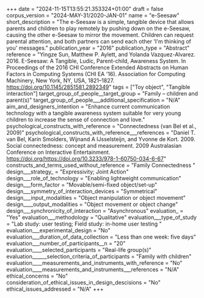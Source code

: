 +++
date = "2024-11-15T13:55:21.353324+01:00"
draft = false
corpus_version = "2024-MAY-31/2020-JAN-01"
name = "e-Seesaw"
short_description = "The e-Seesaw is a simple, tangible device that allows parents and children to play remotely by pushing down on the e-Seesaw, causing the other e-Seesaw to mirror the movement. Children can request parental attention, and both partners can send each other 'I'm thinking of you' messages."
publication_year = "2016"
publication_type = "Abstract"
reference = "Yingze Sun, Matthew P. Aylett, and Yolanda Vazquez-Alvarez. 2016. E-Seesaw: A Tangible, Ludic, Parent-child, Awareness System. In Proceedings of the 2016 CHI Conference Extended Abstracts on Human Factors in Computing Systems (CHI EA '16). Association for Computing Machinery, New York, NY, USA, 1821–1827. https://doi.org/10.1145/2851581.2892349"
tags = ["Toy object", "Tangible interaction"]
target_group_of_people__target_group = "Family – children and parent(s)"
target_group_of_people___additional_specification = "N/A"
aim_and_designers_intention = "Enhance current communication technology with a tangible awareness system suitable for very young children to increase the sense of connection and love."
psychological_constructs_with_reference = "Connectedness (van Bel et al., 2009)"
psychological_constructs_with_reference___references = "Daniel T. van Bel, Karin Smolders, Wijnand A IJsselsteijn, and Yvonne de Kort. 2009. Social connectedness: concept and measurement. 2009 Australasian Conference on Interactive Entertainment. https://doi.org/https://doi.org/10.3233/978-1-60750-034-6-67"
constructs_and_terms_used_without_reference = "Family Connectedness "
design___strategy_ = "Expressivity; Joint Action"
design___role_of_technology = "Enabling lightweight communication"
design___form_factor = "Movable/semi-fixed object/set-up"
design___symmetry_of_interaction_devices = "Symmetrical"
design___input_modalities = "Object manipulation or object movement"
design____output_modalities = "Object movement or object change"
design___synchronicity_of_interaction = "Asynchronous"
evaluation_ = "Yes"
evaluation___methodology = "Qualitative"
evaluation___type_of_study = "Lab study: user testing; Field study: in-home user testing "
evaluation___experimental_design = "No"
evaluation___duration_of_data_collection = "Less than one week: five days"
evaluation___number_of_participants__n = "20"
evaluation____selected_participants = "Real-life group(s)"
evaluation______selection_criteria_of_participants = "Family with children"
evaluation____measurements_and_instruments_with_reference = "No"
evaluation____measurements_and_instruments___references = "N/A"
ethical_concerns = "No"
consideration_of_ethical_issues_in_design_descisions = "No"
ethical_issues_addressed = "N/A"
+++
